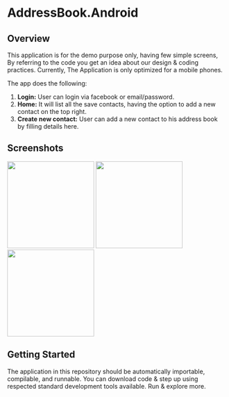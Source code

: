 # AddressBook.Android

## Overview
This application is for the demo purpose only, having few simple screens, By referring to the code you get an idea about our design & coding practices. Currently, The Application is only optimized for a mobile phones.

The app does the following:
1. **Login:** User can login via facebook or email/password. 
2. **Home:** It will list all the save contacts, having the option to add a new contact on the top right.
3. **Create new contact:** User can add a new contact to his address book by filling details here.

## Screenshots
<img src="https://github.com/differenz-system/AddressBook.Android/blob/master/ScreenShots/detail.png" width="200"> <img src="https://github.com/differenz-system/AddressBook.Android/blob/master/ScreenShots/list.png" width="200"> <img src="https://github.com/differenz-system/AddressBook.Android/blob/master/ScreenShots/login.png" width="200">

## Getting Started
The application in this repository should be automatically importable, compilable, and runnable. You can download code & step up using respected standard development tools available. Run & explore more. 

